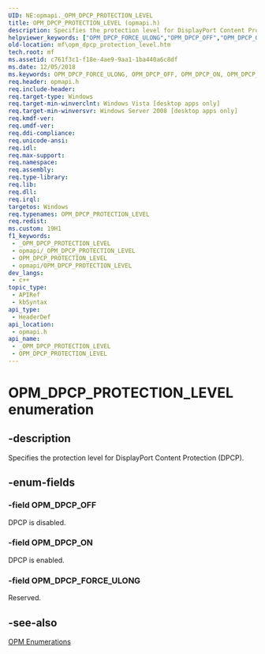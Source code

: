 ```yaml
---
UID: NE:opmapi._OPM_DPCP_PROTECTION_LEVEL
title: OPM_DPCP_PROTECTION_LEVEL (opmapi.h)
description: Specifies the protection level for DisplayPort Content Protection (DPCP).
helpviewer_keywords: ["OPM_DPCP_FORCE_ULONG","OPM_DPCP_OFF","OPM_DPCP_ON","OPM_DPCP_PROTECTION_LEVEL","OPM_DPCP_PROTECTION_LEVEL enumeration [Media Foundation]","mf.opm_dpcp_protection_level","opmapi/OPM_DPCP_FORCE_ULONG","opmapi/OPM_DPCP_OFF","opmapi/OPM_DPCP_ON","opmapi/OPM_DPCP_PROTECTION_LEVEL"]
old-location: mf\opm_dpcp_protection_level.htm
tech.root: mf
ms.assetid: c761f3c1-f18e-4ae9-9aa1-1ba440a6c8df
ms.date: 12/05/2018
ms.keywords: OPM_DPCP_FORCE_ULONG, OPM_DPCP_OFF, OPM_DPCP_ON, OPM_DPCP_PROTECTION_LEVEL, OPM_DPCP_PROTECTION_LEVEL enumeration [Media Foundation], mf.opm_dpcp_protection_level, opmapi/OPM_DPCP_FORCE_ULONG, opmapi/OPM_DPCP_OFF, opmapi/OPM_DPCP_ON, opmapi/OPM_DPCP_PROTECTION_LEVEL
req.header: opmapi.h
req.include-header: 
req.target-type: Windows
req.target-min-winverclnt: Windows Vista [desktop apps only]
req.target-min-winversvr: Windows Server 2008 [desktop apps only]
req.kmdf-ver: 
req.umdf-ver: 
req.ddi-compliance: 
req.unicode-ansi: 
req.idl: 
req.max-support: 
req.namespace: 
req.assembly: 
req.type-library: 
req.lib: 
req.dll: 
req.irql: 
targetos: Windows
req.typenames: OPM_DPCP_PROTECTION_LEVEL
req.redist: 
ms.custom: 19H1
f1_keywords:
 - _OPM_DPCP_PROTECTION_LEVEL
 - opmapi/_OPM_DPCP_PROTECTION_LEVEL
 - OPM_DPCP_PROTECTION_LEVEL
 - opmapi/OPM_DPCP_PROTECTION_LEVEL
dev_langs:
 - c++
topic_type:
 - APIRef
 - kbSyntax
api_type:
 - HeaderDef
api_location:
 - opmapi.h
api_name:
 - _OPM_DPCP_PROTECTION_LEVEL
 - OPM_DPCP_PROTECTION_LEVEL
---
```


# OPM_DPCP_PROTECTION_LEVEL enumeration


## -description

Specifies the protection level for DisplayPort Content Protection (DPCP).

## -enum-fields

### -field OPM_DPCP_OFF

DPCP is disabled.

### -field OPM_DPCP_ON

DPCP is enabled.

### -field OPM_DPCP_FORCE_ULONG

Reserved.

## -see-also

<a href="/windows/desktop/medfound/opm-enumerations">OPM Enumerations</a>

